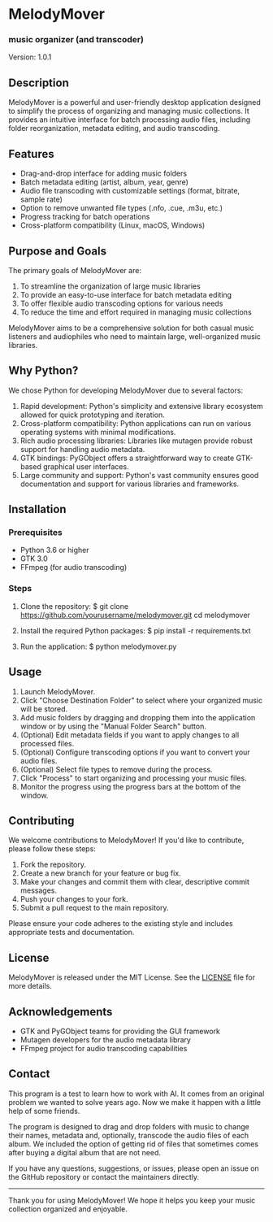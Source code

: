 # MelodyMover
### music organizer (and transcoder)

Version: 1.0.1

## Description

MelodyMover is a powerful and user-friendly desktop application designed to simplify the process of organizing and managing music collections. It provides an intuitive interface for batch processing audio files, including folder reorganization, metadata editing, and audio transcoding.

## Features

- Drag-and-drop interface for adding music folders
- Batch metadata editing (artist, album, year, genre)
- Audio file transcoding with customizable settings (format, bitrate, sample rate)
- Option to remove unwanted file types (.nfo, .cue, .m3u, etc.)
- Progress tracking for batch operations
- Cross-platform compatibility (Linux, macOS, Windows)

## Purpose and Goals

The primary goals of MelodyMover are:

1. To streamline the organization of large music libraries
2. To provide an easy-to-use interface for batch metadata editing
3. To offer flexible audio transcoding options for various needs
4. To reduce the time and effort required in managing music collections

MelodyMover aims to be a comprehensive solution for both casual music listeners and audiophiles who need to maintain large, well-organized music libraries.

## Why Python?

We chose Python for developing MelodyMover due to several factors:

1. Rapid development: Python's simplicity and extensive library ecosystem allowed for quick prototyping and iteration.
2. Cross-platform compatibility: Python applications can run on various operating systems with minimal modifications.
3. Rich audio processing libraries: Libraries like mutagen provide robust support for handling audio metadata.
4. GTK bindings: PyGObject offers a straightforward way to create GTK-based graphical user interfaces.
5. Large community and support: Python's vast community ensures good documentation and support for various libraries and frameworks.

## Installation

### Prerequisites

- Python 3.6 or higher
- GTK 3.0
- FFmpeg (for audio transcoding)

### Steps

1. Clone the repository:
    $ git clone https://github.com/yourusername/melodymover.git cd melodymover 

2. Install the required Python packages:
    $ pip install -r requirements.txt

3. Run the application:
    $ python melodymover.py

## Usage

1. Launch MelodyMover.
2. Click "Choose Destination Folder" to select where your organized music will be stored.
3. Add music folders by dragging and dropping them into the application window or by using the "Manual Folder Search" button.
4. (Optional) Edit metadata fields if you want to apply changes to all processed files.
5. (Optional) Configure transcoding options if you want to convert your audio files.
6. (Optional) Select file types to remove during the process.
7. Click "Process" to start organizing and processing your music files.
8. Monitor the progress using the progress bars at the bottom of the window.

## Contributing

We welcome contributions to MelodyMover! If you'd like to contribute, please follow these steps:

1. Fork the repository.
2. Create a new branch for your feature or bug fix.
3. Make your changes and commit them with clear, descriptive commit messages.
4. Push your changes to your fork.
5. Submit a pull request to the main repository.

Please ensure your code adheres to the existing style and includes appropriate tests and documentation.

## License

MelodyMover is released under the MIT License. See the [LICENSE](LICENSE) file for more details.

## Acknowledgements

- GTK and PyGObject teams for providing the GUI framework
- Mutagen developers for the audio metadata library
- FFmpeg project for audio transcoding capabilities

## Contact


This program is a test to learn how to work with AI. It comes from an original problem we wanted to solve years ago. Now we make
it happen with a little help of some friends.

The program is designed to drag and drop folders with music to change their names, metadata and, optionally, transcode the audio
files of each album. We included the option of getting rid of files that sometimes comes after buying a digital album that are not need.

If you have any questions, suggestions, or issues, please open an issue on the GitHub repository or contact the maintainers directly.

---

Thank you for using MelodyMover! We hope it helps you keep your music collection organized and enjoyable.

